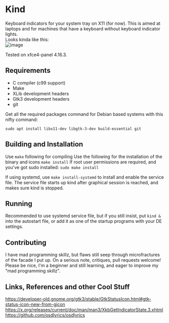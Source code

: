 # Kind
Keyboard indicators for your system tray on X11 (for now). This is aimed at laptops and for machines that have a keyboard without keyboard indicator lights.  
Looks kinda like this:  
![image](https://user-images.githubusercontent.com/42857541/154541828-281a466f-1a40-4b89-8f43-8a9c41f35708.png)  


Tested on xfce4-panel 4.16.3.  

## Requirements
- C compiler (c99 support)
- Make
- XLib development headers
- Gtk3 development headers
- git


Get all the required packages command for Debian based systems with this nifty command:
```
sudo apt install libx11-dev libgtk-3-dev build-essential git
```

## Building and Installation
Use ```make``` following for compiling
Use the following for the installation of the binary and icons
```make install``` 
If root user permissions are required, and you've got sudo installed:
```sudo make install```

If using systemd, use ```make install-systemd``` to install and enable the service file.
The service file starts up kind after graphical session is reached, and makes sure kind is stopped.

## Running
Recommended to use systemd service file, but if you still insist, put ```kind &``` into the autostart file, or
add it as one of the startup programs with your DE settings.

## Contributing
I have mad programming skillz, but flaws still seep through microfractures of the facade I put up.
On a serious note, critiques, pull requests welcome! Please be nice, I'm a beginner and still learning, and eager to improve my "mad programming skillz".

## Links, References and other Cool Stuff
https://developer-old.gnome.org/gtk3/stable/GtkStatusIcon.html#gtk-status-icon-new-from-gicon  
https://x.org/releases/current/doc/man/man3/XkbGetIndicatorState.3.xhtml  
https://github.com/osdlyrics/osdlyrics  





